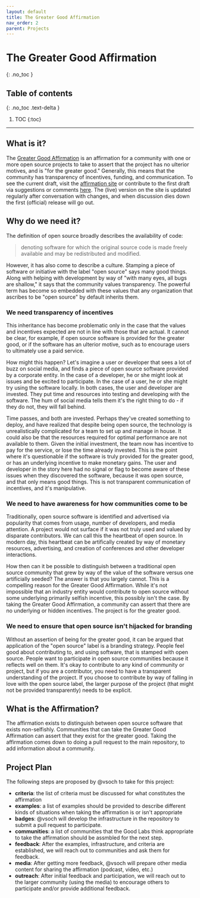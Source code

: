 ```yaml
---
layout: default
title: The Greater Good Affirmation
nav_order: 2
parent: Projects
---
```


# The Greater Good Affirmation
{: .no_toc }

## Table of contents
{: .no_toc .text-delta }

1. TOC
{:toc}

---

## What is it?

The [Greater Good Affirmation](https://www.github.com/good-labs/greater-good-affirmation) is an affirmation
for a community with one or more open source projects to take to assert that the project
has no ulterior motives, and is "for the greater good." Generally, this means that
the community has transparency of incentives, funding, and communication. To see
the current draft, visit the [affirmation site](https://good-labs.github.io/greater-good-affirmation)
or contribute to the first draft via suggestions or comments [here](https://docs.google.com/document/d/1KtU-g5NpAb8K-tNrG8P0KMwRO44iLETLRPbuBFiyUts/edit). The (live) version on the site is updated regularly after conversation with changes,
and when discussion dies down the first (official) release will go out.

## Why do we need it?

The definition of open source broadly describes the availability of code:

> denoting software for which the original source code is made freely available and may be redistributed and modified.

However, it has also come to describe a culture. Stamping a piece of software or initiative with
the label "open source" says many good things. Along with helping with development
by way of "with many eyes, all bugs are shallow," it says that the community values
transparency. The powerful term has become so embedded with these values that any
organization that ascribes to be "open source" by default inherits them.

### We need transparency of incentives

This inheritance has become problematic only in the case that the values and incentives expected
are not in line with those that are actual. It cannot be clear, for example,
if open source software is provided for the greater good, or if the software
has an ulterior motive, such as to encourage users to ultimately use a paid service.

How might this happen? Let's imagine a user or developer that sees a lot of buzz
on social media, and finds a piece of open source software provided by a corporate entity.
In the case of a developer, he or she might look at issues and be excited to participate.
In the case of a user, he or she might try using the software locally. In both cases,
the user and developer are invested. They put time and resources into testing and developing
with the software. The hum of social media tells them it's the right thing to do - if they 
do not, they will fall behind.

Time passes, and both are invested. Perhaps they've created something to deploy, and have
realized that despite being open source, the technology is unrealistically complicated for a team to set up and manage in house. 
It could also be that the resources required for optimal performance are not available to them.
Given the initial investment, the team now has incentive to pay for the service, or lose the time
already invested. This is the point where it's questionable if the software is truly provided for
the greater good, or has an underlying incentive to make monetary gains. The user and developer
in the story here had no signal or flag to become aware of these issues when they discovered
the software, because it was open source, and that only means good things. This
is not transparent communication of incentives, and it's manipulative. 

### We need to have awareness for how communities come to be

Traditionally, open source software is identified and advertised via
popularity that comes from usage, number of developers, and media attention.
A project would not surface if it was not truly used and valued by disparate contributors. 
We can call this the heartbeat of open source. In modern day, this heartbeat can
be artifically created by way of monetary resources, advertising, and creation
of conferences and other developer interactions.

How then can it be possible to distinguish between a traditional open
source community that grew by way of the value of the software versus one artificially
seeded? The answer is that you largely cannot. This is a compelling reason for the
Greater Good Affirmation. While it's not impossible that an industry entity would contribute
to open source without some underlying primarily selfish incentive, this possibly isn't the case.
By taking the Greater Good Affirmation, a community can assert that there are no
underlying or hidden incentives. The project is for the greater good.

### We need to ensure that open source isn't hijacked for branding

Without an assertion of being for the greater good, it can be argued that
application of the "open source" label is a branding strategy.
People feel good about contributing to, and using software, that is stamped with
open source. People want to participate in open source communities because it reflects
well on them. It's okay to contribute to any kind of community or project,
but if you are a contributor, you need to have a transparent understanding 
of the project. If you choose to contribute by way of falling in love with
the open source label, the larger purpose of the project (that might not be provided
transparently) needs to be explicit. 

## What is the Affirmation?

The affirmation exists to distinguish between open source software that exists non-selfishly.
Communities that can take the Greater Good Affirmation can assert that they exist
for the greater good. Taking the affirmation comes down to doing a pull request to the main repository,
to add information about a community.

## Project Plan

The following steps are proposed by @vsoch to take for this project:

 - **criteria**: the list of criteria must be discussed for what constitutes the affirmation
 - **examples**: a list of examples should be provided to describe different kinds of situations when taking the affirmation is or isn't appropriate
 - **badges**: @vsoch will develop the infrastructure in the repository to submit a pull request to participate.
 - **communities**: a list of communities that the Good Labs think appropriate to take the affirmation should be assmbled for the next step.
 - **feedback**: After the examples, infrastructure, and criteria are established, we will reach out to communities and ask them for feedback.
 - **media**: After getting more feedback, @vsoch will prepare other media content for sharing the affirmation (podcast, video, etc.)
 - **outreach**: After initial feedback and participation, we will reach out to the larger community (using the media) to encourage others to participate and/or provide additional feedback.
